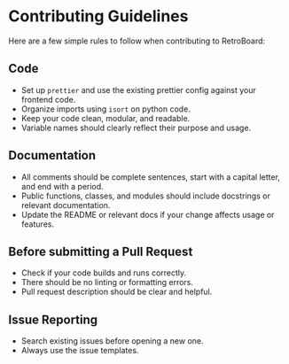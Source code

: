 # Contributing Guidelines

Here are a few simple rules to follow when contributing to RetroBoard:

## Code

* Set up `prettier` and use the existing prettier config against your frontend code.
* Organize imports using `isort` on python code.
* Keep your code clean, modular, and readable.
* Variable names should clearly reflect their purpose and usage.

## Documentation

* All comments should be complete sentences, start with a capital letter, and end with a period.
* Public functions, classes, and modules should include docstrings or relevant documentation.
* Update the README or relevant docs if your change affects usage or features.

## Before submitting a Pull Request

* Check if your code builds and runs correctly.
* There should be no linting or formatting errors.
* Pull request description should be clear and helpful.

## Issue Reporting

* Search existing issues before opening a new one.
* Always use the issue templates.
